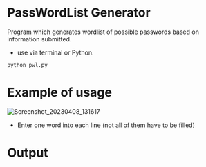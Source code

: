 # PassWordList Generator
Program which generates wordlist of possible passwords based on information submitted.
- use via terminal or Python.
```
python pwl.py
```
# Example of usage
![Screenshot_20230408_131617](https://user-images.githubusercontent.com/72461989/230718351-8678fa63-b6ec-41b5-a3c1-a3c3b6b2d921.png)


- Enter one word into each line (not all of them have to be filled)

# Output


